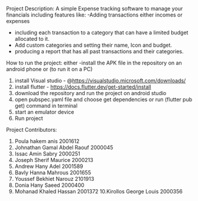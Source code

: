 Project Description: A simple Expense tracking software to manage your financials 
including features like:
-Adding transactions either incomes or expenses
- including each transaction to a category that can have a limited budget allocated to it.
- Add custom categories and setting their name, Icon and budget.
- producing a report that has all past transactions and their categories.

How to run the project: 
either
-install the APK file in the repository on an android phone 
or (to run it on a PC)
1. install Visual studio - @https://visualstudio.microsoft.com/downloads/
2. install flutter - https://docs.flutter.dev/get-started/install
3. download the repository and run the project on android studio
4. open pubspec.yaml file and choose get dependencies or run (flutter pub get) command in terminal
5. start an emulator device
6. Run project



Project Contributors:
1. Poula hakem anis              2001612
2. Johnathan Gamal Abdel Raouf   2000045
3. Issac Amin Sabry              2000251
4. Joseph Sherif Maurice         2000213
5. Andrew Hany Adel              2001589
6. Bavly Hanna Mahrous           2001655
7. Youssef Bekhiet Narouz        2101913
8. Donia Hany Saeed              2000400
9. Mohanad Khaled Hassan         2001372
10.Kirollos George Louis         2000356
